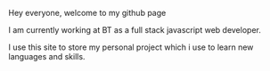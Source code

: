 Hey everyone, welcome to my github page

I am currently working at BT as a full stack javascript web developer.

I use this site to store my personal project which i use to learn new languages and skills.

